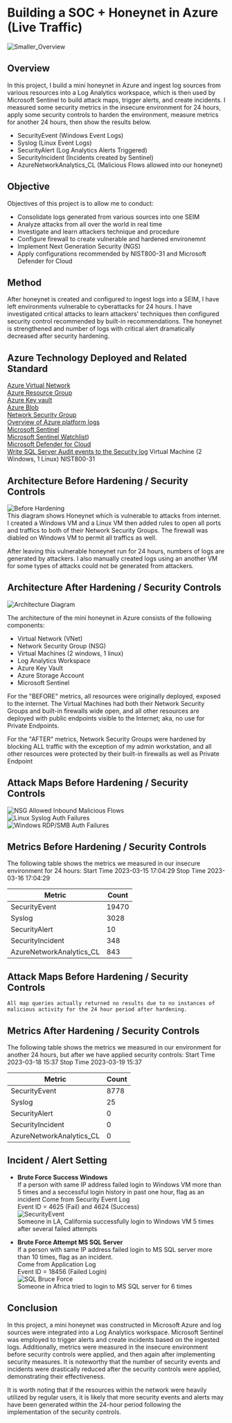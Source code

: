 # Building a SOC + Honeynet in Azure (Live Traffic)
![Smaller_Overview](https://github.com/takakokz/azure-honeynet-pj/assets/13964231/a1a51dab-73e6-4b30-8a66-45467779e19d)

## Overview

In this project, I build a mini honeynet in Azure and ingest log sources from various resources into a Log Analytics workspace, which is then used by Microsoft Sentinel to build attack maps, trigger alerts, and create incidents. I measured some security metrics in the insecure environment for 24 hours, apply some security controls to harden the environment, measure metrics for another 24 hours, then show the results below. 

- SecurityEvent (Windows Event Logs)
- Syslog (Linux Event Logs)
- SecurityAlert (Log Analytics Alerts Triggered)
- SecurityIncident (Incidents created by Sentinel)
- AzureNetworkAnalytics_CL (Malicious Flows allowed into our honeynet)

## Objective

Objectives of this project is to allow me to conduct:

- Consolidate logs generated from various sources into one SEIM
- Analyze attacks from all over the world in real time
- Investigate and learn attackers technique and procedure
- Configure firewall to create vulnerable and hardened environemnt
- Implement Next Generation Security (NGS)
- Apply configurations recommended by NIST800-31 and Microsoft Defender for Cloud

## Method
After honeynet is created and configured to ingest logs into a SEIM, I have left environments vulnerable to cyberattacks for 24 hours.
I have investigated critical attacks to learn attackers' techniques then configured security control recommended by built-in recommendations.
The honeynet is strengthened and number of logs with critical alert dramatically decreased after security hardening.

## Azure Technology Deployed and Related Standard
[Azure Virtual Network](https://learn.microsoft.com/en-us/azure/virtual-network/virtual-networks-overview)  
[Azure Resource Group](https://learn.microsoft.com/en-us/azure/azure-resource-manager/management/manage-resource-groups-portal)  
[Azure Key vault](https://azure.microsoft.com/en-us/products/key-vault)  
[Azure Blob](https://azure.microsoft.com/en-us/products/storage/blobs)  
[Network Security Group](https://learn.microsoft.com/en-us/azure/virtual-network/network-security-groups-overview)  
[Overview of Azure platform logs](https://learn.microsoft.com/en-us/azure/azure-monitor/essentials/platform-logs-overview)    
[Microsoft Sentinel](https://azure.microsoft.com/en-us/products/microsoft-sentinel)  
[Microsoft Sentinel Watchlist](https://learn.microsoft.com/en-us/azure/sentinel/watchlists))  
[Microsoft Defender for Cloud](https://learn.microsoft.com/en-us/azure/defender-for-cloud/defender-for-cloud-introduction)  
[Write SQL Server Audit events to the Security log]([https://azure.microsoft.com/en-us/products/key-vault](https://learn.microsoft.com/en-us/sql/relational-databases/security/auditing/write-sql-server-audit-events-to-the-security-log?view=sql-server-ver16))  
Virtual Machine (2 Windows, 1 Linux)
NIST800-31

## Architecture Before Hardening / Security Controls
![Before Hardening](https://github.com/takakokz/azure-honeynet-pj/assets/13964231/6a2fdcfc-3e83-4aa2-b97f-2e378b924eb6)  
This diagram shows Honeynet which is vulnerable to attacks from internet.  
I created a Windows VM and a Linux VM then added rules to open all ports and traffics to both of their Network Security Groups. The firewall was diabled on Windows VM to permit all traffics as well.  

After leaving this vulnerable honeynet run for 24 hours, numbers of logs are generated by attackers. I also manually created logs using an another VM for some types of attacks could not be generated from attackers.

## Architecture After Hardening / Security Controls
![Architecture Diagram](https://github.com/takakokz/azure-honeynet-pj/assets/13964231/f727efca-def1-4c76-964a-0c5e0f2fca3d)  

The architecture of the mini honeynet in Azure consists of the following components:

- Virtual Network (VNet)
- Network Security Group (NSG)
- Virtual Machines (2 windows, 1 linux)
- Log Analytics Workspace
- Azure Key Vault
- Azure Storage Account
- Microsoft Sentinel

For the "BEFORE" metrics, all resources were originally deployed, exposed to the internet. The Virtual Machines had both their Network Security Groups and built-in firewalls wide open, and all other resources are deployed with public endpoints visible to the Internet; aka, no use for Private Endpoints.

For the "AFTER" metrics, Network Security Groups were hardened by blocking ALL traffic with the exception of my admin workstation, and all other resources were protected by their built-in firewalls as well as Private Endpoint

## Attack Maps Before Hardening / Security Controls
![NSG Allowed Inbound Malicious Flows](https://i.imgur.com/1qvswSX.png)<br>
![Linux Syslog Auth Failures](https://i.imgur.com/G1YgZt6.png)<br>
![Windows RDP/SMB Auth Failures](https://i.imgur.com/ESr9Dlv.png)<br>

## Metrics Before Hardening / Security Controls

The following table shows the metrics we measured in our insecure environment for 24 hours:
Start Time 2023-03-15 17:04:29
Stop Time 2023-03-16 17:04:29

| Metric                   | Count
| ------------------------ | -----
| SecurityEvent            | 19470
| Syslog                   | 3028
| SecurityAlert            | 10
| SecurityIncident         | 348
| AzureNetworkAnalytics_CL | 843

## Attack Maps Before Hardening / Security Controls

```All map queries actually returned no results due to no instances of malicious activity for the 24 hour period after hardening.```

## Metrics After Hardening / Security Controls

The following table shows the metrics we measured in our environment for another 24 hours, but after we have applied security controls:
Start Time 2023-03-18 15:37
Stop Time	2023-03-19 15:37

| Metric                   | Count
| ------------------------ | -----
| SecurityEvent            | 8778
| Syslog                   | 25
| SecurityAlert            | 0
| SecurityIncident         | 0
| AzureNetworkAnalytics_CL | 0

## Incident / Alert Setting
- <b>Brute Force Success Windows</b>  
If a person with same IP address failed login to Windows VM more than 5 times and a seccessful login history in past one hour, flag as an incident 
Come from Security Event Log  
Event ID = 4625 (Fail) and 4624 (Success)  
![SecurityEvent](https://github.com/takakokz/azure-honeynet-pj/assets/13964231/8118485c-1501-4708-81c7-344e4ee4d5a6)  
Someone in LA, California successfully login to Windows VM 5 times after several failed attempts  

- <b>Brute Force Attempt MS SQL Server</b>  
If a person with same IP address failed login to MS SQL server more than 10 times, flag as an incident.    
Come from Application Log  
Event ID = 18456 (Failed Login)  
![SQL Bruce Force](https://github.com/takakokz/azure-honeynet-pj/assets/13964231/a1ebf00e-01c2-46ee-bc19-651f0ed552db)  
Someone in Africa tried to login to MS SQL server for 6 times


## Conclusion

In this project, a mini honeynet was constructed in Microsoft Azure and log sources were integrated into a Log Analytics workspace. Microsoft Sentinel was employed to trigger alerts and create incidents based on the ingested logs. Additionally, metrics were measured in the insecure environment before security controls were applied, and then again after implementing security measures. It is noteworthy that the number of security events and incidents were drastically reduced after the security controls were applied, demonstrating their effectiveness.

It is worth noting that if the resources within the network were heavily utilized by regular users, it is likely that more security events and alerts may have been generated within the 24-hour period following the implementation of the security controls.
